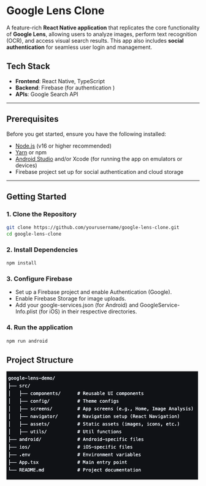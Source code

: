 # Google Lens Clone

A feature-rich **React Native application** that replicates the core functionality of **Google Lens**, allowing users to analyze images, perform text recognition (OCR), and access visual search results. This app also includes **social authentication** for seamless user login and management.

## Tech Stack

- **Frontend**: React Native, TypeScript
- **Backend**: Firebase (for authentication )
- **APIs**: Google Search API

---

## Prerequisites

Before you get started, ensure you have the following installed:

- [Node.js](https://nodejs.org/) (v16 or higher recommended)
- [Yarn](https://yarnpkg.com/) or npm
- [Android Studio](https://developer.android.com/studio) and/or Xcode (for running the app on emulators or devices)
- Firebase project set up for social authentication and cloud storage

---

## Getting Started

### 1. Clone the Repository
```bash
git clone https://github.com/yourusername/google-lens-clone.git
cd google-lens-clone
```


### 2. Install Dependencies
```bash
npm install
```

### 3. Configure Firebase
- Set up a Firebase project and enable Authentication (Google).
- Enable Firebase Storage for image uploads.
- Add your google-services.json (for Android) and GoogleService-Info.plist (for iOS) in their respective directories.

### 4. Run the application
```bash
npm run android
```


## Project Structure

![App Preview](./assets/project.png)

